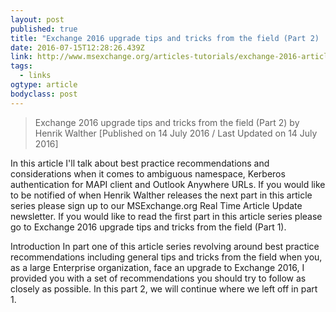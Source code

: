 ```yaml
---
layout: post 
published: true 
title: "Exchange 2016 upgrade tips and tricks from the field (Part 2)  :: Migration &amp; Deployment  :: Exchange 2016 Articles  :: Articles &amp; Tutorials  :: MSExchange.org						" 
date: 2016-07-15T12:28:26.439Z 
link: http://www.msexchange.org/articles-tutorials/exchange-2016-articles/migration-deployment/exchange-2016-upgrade-tips-and-tricks-field-part2.html 
tags:
  - links
ogtype: article 
bodyclass: post 
---
```


> Exchange 2016 upgrade tips and tricks from the field (Part 2)
by Henrik Walther [Published on 14 July 2016 / Last Updated on 14 July 2016]  


In this article I'll talk about best practice recommendations and considerations when it comes to ambiguous namespace, Kerberos authentication for MAPI client and Outlook Anywhere URLs.
If you would like to be notified of when Henrik Walther releases the next part in this article series please sign up to our MSExchange.org Real Time Article Update newsletter.
If you would like to read the first part in this article series please go to Exchange 2016 upgrade tips and tricks from the field (Part 1).

Introduction
In part one of this article series revolving around best practice recommendations including general tips and tricks from the field when you, as a large Enterprise organization, face an upgrade to Exchange 2016, I provided you with a set of recommendations you should try to follow as closely as possible.
In this part 2, we will continue where we left off in part 1.
